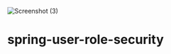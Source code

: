 ![Screenshot (3)](https://user-images.githubusercontent.com/88434341/130905531-19f02cad-fdc3-4e80-9ee8-dd3cb6f5d200.png)
# spring-user-role-security
